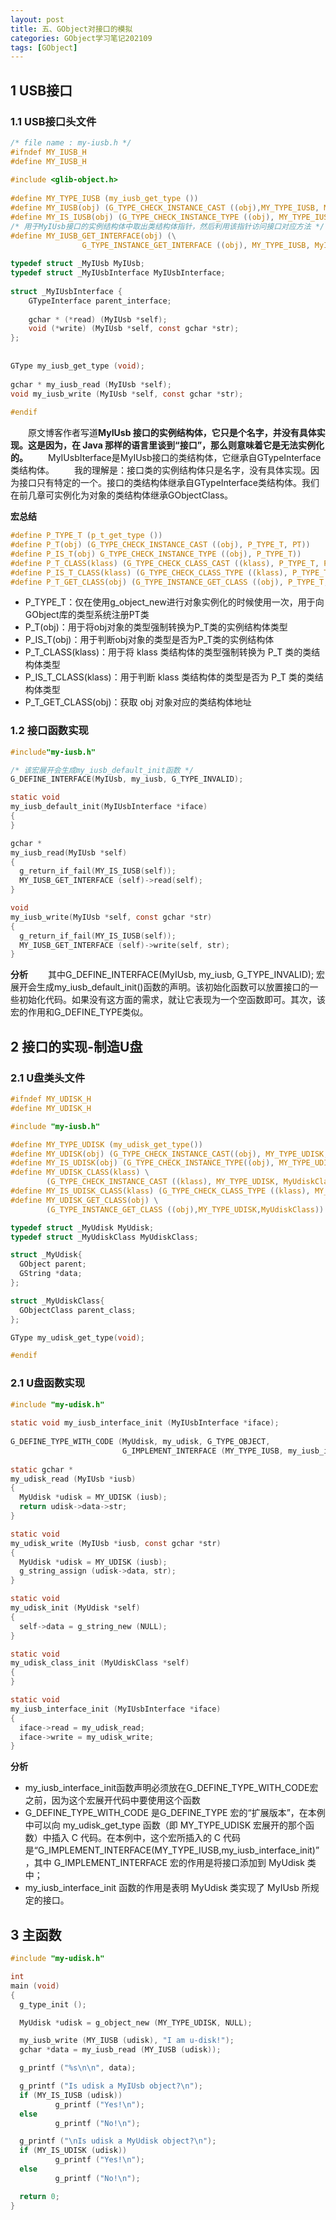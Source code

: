 ```yaml
---
layout: post
title: 五、GObject对接口的模拟
categories: GObject学习笔记202109
tags: [GObject]
---
```


## 1 USB接口
### 1.1 USB接口头文件

```c
/* file name : my-iusb.h */
#ifndef MY_IUSB_H
#define MY_IUSB_H
  
#include <glib-object.h>
  
#define MY_TYPE_IUSB (my_iusb_get_type ())
#define MY_IUSB(obj) (G_TYPE_CHECK_INSTANCE_CAST ((obj),MY_TYPE_IUSB, MyIUsb))
#define MY_IS_IUSB(obj) (G_TYPE_CHECK_INSTANCE_TYPE ((obj), MY_TYPE_IUSB))
/* 用于MyIUsb接口的实例结构体中取出类结构体指针，然后利用该指针访问接口对应方法 */
#define MY_IUSB_GET_INTERFACE(obj) (\
                G_TYPE_INSTANCE_GET_INTERFACE ((obj), MY_TYPE_IUSB, MyIUsbInterface))
  
typedef struct _MyIUsb MyIUsb;
typedef struct _MyIUsbInterface MyIUsbInterface;
  
struct _MyIUsbInterface {
    GTypeInterface parent_interface;
  
    gchar * (*read) (MyIUsb *self);
    void (*write) (MyIUsb *self, const gchar *str);
};
 
 
GType my_iusb_get_type (void);
 
gchar * my_iusb_read (MyIUsb *self);
void my_iusb_write (MyIUsb *self, const gchar *str);
  
#endif
```
&emsp;&emsp;原文博客作者写道**MyIUsb 接口的实例结构体，它只是个名字，并没有具体实现。这是因为，在 Java 那样的语言里谈到“接口”，那么则意味着它是无法实例化的。**
&emsp;&emsp;MyIUsbIterface是MyIUsb接口的类结构体，它继承自GTypeInterface类结构体。
&emsp;&emsp;我的理解是：接口类的实例结构体只是名字，没有具体实现。因为接口只有特定的一个。接口的类结构体继承自GTypeInterface类结构体。我们在前几章可实例化为对象的类结构体继承GObjectClass。

**宏总结**

```c
#define P_TYPE_T (p_t_get_type ())
#define P_T(obj) (G_TYPE_CHECK_INSTANCE_CAST ((obj), P_TYPE_T, PT))
#define P_IS_T(obj) G_TYPE_CHECK_INSTANCE_TYPE ((obj), P_TYPE_T))
#define P_T_CLASS(klass) (G_TYPE_CHECK_CLASS_CAST ((klass), P_TYPE_T, PTClass))
#define P_IS_T_CLASS(klass) (G_TYPE_CHECK_CLASS_TYPE ((klass), P_TYPE_T))
#define P_T_GET_CLASS(obj) (G_TYPE_INSTANCE_GET_CLASS ((obj), P_TYPE_T, PTClass))
```

 - P_TYPE_T：仅在使用g_object_new进行对象实例化的时候使用一次，用于向GObject库的类型系统注册PT类
 - P_T(obj)：用于将obj对象的类型强制转换为P_T类的实例结构体类型
 - P_IS_T(obj)：用于判断obj对象的类型是否为P_T类的实例结构体
 - P_T_CLASS(klass)：用于将 klass 类结构体的类型强制转换为 P_T 类的类结构体类型
 - P_IS_T_CLASS(klass)：用于判断 klass 类结构体的类型是否为 P_T 类的类结构体类型
 - P_T_GET_CLASS(obj)：获取 obj 对象对应的类结构体地址

### 1.2 接口函数实现

```c
#include"my-iusb.h"

/* 该宏展开会生成my_iusb_default_init函数 */
G_DEFINE_INTERFACE(MyIUsb, my_iusb, G_TYPE_INVALID);

static void
my_iusb_default_init(MyIUsbInterface *iface)
{
}

gchar *
my_iusb_read(MyIUsb *self)
{
  g_return_if_fail(MY_IS_IUSB(self));
  MY_IUSB_GET_INTERFACE (self)->read(self);
}

void
my_iusb_write(MyIUsb *self, const gchar *str)
{
  g_return_if_fail(MY_IS_IUSB(self));
  MY_IUSB_GET_INTERFACE (self)->write(self, str);
}
```
**分析**
&emsp;&emsp;其中G_DEFINE_INTERFACE(MyIUsb, my_iusb, G_TYPE_INVALID);
宏展开会生成my_iusb_default_init()函数的声明。该初始化函数可以放置接口的一些初始化代码。如果没有这方面的需求，就让它表现为一个空函数即可。其次，该宏的作用和G_DEFINE_TYPE类似。

## 2 接口的实现-制造U盘
### 2.1 U盘类头文件

```c
#ifndef MY_UDISK_H
#define MY_UDISK_H

#include "my-iusb.h"

#define MY_TYPE_UDISK (my_udisk_get_type())
#define MY_UDISK(obj) (G_TYPE_CHECK_INSTANCE_CAST((obj), MY_TYPE_UDISK, MyUdisk))
#define MY_IS_UDISK(obj) (G_TYPE_CHECK_INSTANCE_TYPE((obj), MY_TYPE_UDISK))
#define MY_UDISK_CLASS(klass) \
        (G_TYPE_CHECK_INSTANCE_CAST ((klass), MY_TYPE_UDISK, MyUdiskClass))
#define MY_IS_UDISK_CLASS(klass) (G_TYPE_CHECK_CLASS_TYPE ((klass), MY_TYPE_UDISK))
#define MY_UDISK_GET_CLASS(obj) \
        (G_TYPE_INSTANCE_GET_CLASS ((obj),MY_TYPE_UDISK,MyUdiskClass))

typedef struct _MyUdisk MyUdisk;
typedef struct _MyUdiskClass MyUdiskClass;

struct _MyUdisk{
  GObject parent;
  GString *data;
};

struct _MyUdiskClass{
  GObjectClass parent_class;
};

GType my_udisk_get_type(void);

#endif
```
### 2.1 U盘函数实现

```c
#include "my-udisk.h"
 
static void my_iusb_interface_init (MyIUsbInterface *iface);
 
G_DEFINE_TYPE_WITH_CODE (MyUdisk, my_udisk, G_TYPE_OBJECT,
                         G_IMPLEMENT_INTERFACE (MY_TYPE_IUSB, my_iusb_interface_init));
 
static gchar *
my_udisk_read (MyIUsb *iusb)
{
  MyUdisk *udisk = MY_UDISK (iusb);
  return udisk->data->str;
}

static void
my_udisk_write (MyIUsb *iusb, const gchar *str)
{
  MyUdisk *udisk = MY_UDISK (iusb);
  g_string_assign (udisk->data, str);
}

static void
my_udisk_init (MyUdisk *self)
{
  self->data = g_string_new (NULL);
}

static void
my_udisk_class_init (MyUdiskClass *self)
{
}

static void
my_iusb_interface_init (MyIUsbInterface *iface)
{
  iface->read = my_udisk_read;
  iface->write = my_udisk_write;
}
```
**分析**

 - my_iusb_interface_init函数声明必须放在G_DEFINE_TYPE_WITH_CODE宏之前，因为这个宏展开代码中要使用这个函数
 - G_DEFINE_TYPE_WITH_CODE 是G_DEFINE_TYPE 宏的“扩展版本”，在本例中可以向 my_udisk_get_type 函数（即 MY_TYPE_UDISK 宏展开的那个函数）中插入 C 代码。在本例中，这个宏所插入的 C 代码是“G_IMPLEMENT_INTERFACE(MY_TYPE_IUSB,my_iusb_interface_init)”，其中 G_IMPLEMENT_INTERFACE 宏的作用是将接口添加到  MyUdisk 类中；
 - my_iusb_interface_init 函数的作用是表明 MyUdisk 类实现了 MyIUsb 所规定的接口。

## 3 主函数

```c
#include "my-udisk.h"

int
main (void)
{
  g_type_init ();

  MyUdisk *udisk = g_object_new (MY_TYPE_UDISK, NULL);

  my_iusb_write (MY_IUSB (udisk), "I am u-disk!");
  gchar *data = my_iusb_read (MY_IUSB (udisk));

  g_printf ("%s\n\n", data);

  g_printf ("Is udisk a MyIUsb object?\n");
  if (MY_IS_IUSB (udisk))
          g_printf ("Yes!\n");
  else
          g_printf ("No!\n");

  g_printf ("\nIs udisk a MyUdisk object?\n");
  if (MY_IS_UDISK (udisk))
          g_printf ("Yes!\n");
  else
          g_printf ("No!\n");

  return 0;
}
```
